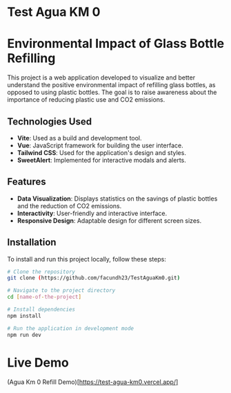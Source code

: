 # Test Agua KM 0

# Environmental Impact of Glass Bottle Refilling

This project is a web application developed to visualize and better understand the positive environmental impact of refilling glass bottles, as opposed to using plastic bottles. The goal is to raise awareness about the importance of reducing plastic use and CO2 emissions.

## Technologies Used

- **Vite**: Used as a build and development tool.
- **Vue**: JavaScript framework for building the user interface.
- **Tailwind CSS**: Used for the application's design and styles.
- **SweetAlert**: Implemented for interactive modals and alerts.

## Features

- **Data Visualization**: Displays statistics on the savings of plastic bottles and the reduction of CO2 emissions.
- **Interactivity**: User-friendly and interactive interface.
- **Responsive Design**: Adaptable design for different screen sizes.

## Installation

To install and run this project locally, follow these steps:

```bash
# Clone the repository
git clone (https://github.com/facundh23/TestAguaKm0.git)

# Navigate to the project directory
cd [name-of-the-project]

# Install dependencies
npm install

# Run the application in development mode
npm run dev


```
# Live Demo
 (Agua Km 0 Refill Demo)[https://test-agua-km0.vercel.app/]
